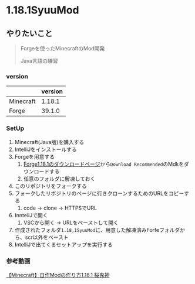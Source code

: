 # 1.18.1SyuuMod

## やりたいこと
> Forgeを使ったMinecraftのMod開発
> 
> Java言語の練習

### version

| | version |
|---------|---------|
|Minecraft| 1.18.1  |
|Forge| 39.1.0  | 

### SetUp

1. Minecraft(Java版)を購入する
1. IntelliJをインストールする
1. Forgeを用意する
   1. [Forge1.18.1のダウンロードページ](https://files.minecraftforge.net/net/minecraftforge/forge/index_1.18.1.html)から`Download Recommended`のMdkをダウンロードする
   1. 任意のフォルダに解凍しておく
1. このリポジトリをフォークする
1. フォークしたリポジトリのページに行きクローンするためのURLをコピーする
   1. code -> clone -> HTTPSでURL
1. InnteliJで開く
   1. VSCから開く -> URLをペーストして開く
1. 作成されたフォルダ`1.18,1SyuuMod`に、用意した解凍済みForfeフォルダから、scr以外をペースト
1. IntelliJで出てくるセットアップを実行する


### 参考動画
[【Minecraft】自作Modの作り方1.18.1
桜鬼神](https://www.youtube.com/watch?v=0--FgEOMQsw&list=PLWwlnq188K5w95GuBYAEbgVFJ_BqSr8OW)





